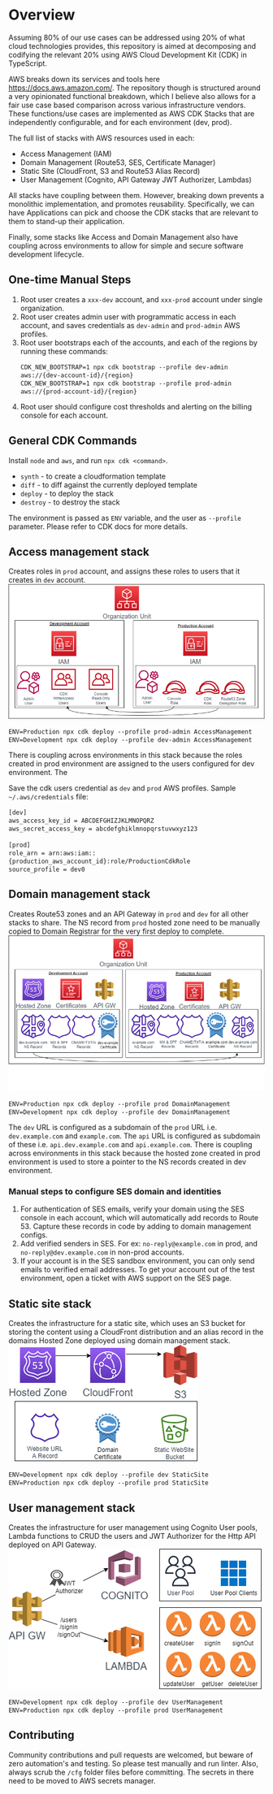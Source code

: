 # Overview
Assuming 80% of our use cases can be addressed using 20% of what cloud technologies provides, this repository is aimed at decomposing and codifying the relevant 20% using AWS Cloud Development Kit (CDK) in TypeScript.

AWS breaks down its services and tools here https://docs.aws.amazon.com/. The repository though is structured around a very opinionated functional breakdown, which I believe also allows for a fair use case based comparison across various infrastructure vendors. These functions/use cases are implemented as AWS CDK Stacks that are independently configurable, and for each environment (dev, prod).

The full list of stacks with AWS resources used in each:
* Access Management (IAM)
* Domain Management (Route53, SES, Certificate Manager)
* Static Site (CloudFront, S3 and Route53 Alias Record)
* User Management (Cognito, API Gateway JWT Authorizer, Lambdas)

All stacks have coupling between them. However, breaking down prevents a monolithic implementation, and promotes reusability. Specifically, we can have Applications can pick and choose the CDK stacks that are relevant to them to stand-up their application.

Finally, some stacks like Access and Domain Management also have coupling across environments to allow for simple and secure software development lifecycle.

## One-time Manual Steps
1. Root user creates a `xxx-dev` account, and `xxx-prod` account under single organization.
2. Root user creates admin user with programmatic access in each account, and saves credentials as `dev-admin` and `prod-admin` AWS profiles.
3. Root user bootstraps each of the accounts, and each of the regions by running these commands:
    ```
    CDK_NEW_BOOTSTRAP=1 npx cdk bootstrap --profile dev-admin aws://{dev-account-id}/{region}
    CDK_NEW_BOOTSTRAP=1 npx cdk bootstrap --profile prod-admin aws://{prod-account-id}/{region}
    ```
4. Root user should configure cost thresholds and alerting on the billing console for each account.

## General CDK Commands
Install `node` and `aws`, and run `npx cdk <command>`. 
* `synth` - to create a cloudformation template
* `diff` - to diff against the currently deployed template 
* `deploy` - to deploy the stack
* `destroy` - to destroy the stack

The environment is passed as `ENV` variable, and the user as `--profile` parameter. Please refer to CDK docs for more details.

## Access management stack
Creates roles in `prod` account, and assigns these roles to users that it creates in `dev` account.
![AccessManagementDesign](./img/AccessManagementDesign.png)

```
ENV=Production npx cdk deploy --profile prod-admin AccessManagement
ENV=Development npx cdk deploy --profile dev-admin AccessManagement
```
There is coupling across environments in this stack because the roles created in prod environment are assigned to the users configured for dev environment. The 

Save the cdk users credential as `dev` and `prod` AWS profiles. Sample  `~/.aws/credentials` file:
```
[dev]
aws_access_key_id = ABCDEFGHIZJKLMNOPQRZ
aws_secret_access_key = abcdefghiklmnopqrstuvwxyz123

[prod]
role_arn = arn:aws:iam::{production_aws_account_id}:role/ProductionCdkRole
source_profile = dev0
```

## Domain management stack
Creates Route53 zones and an API Gateway in `prod` and `dev` for all other stacks to share. The NS record from `prod` hosted zone need to be manually copied to Domain Registrar for the very first deploy to complete.
![DomainManagementDesign](./img/DomainManagementDesign.png)
```
ENV=Production npx cdk deploy --profile prod DomainManagement
ENV=Development npx cdk deploy --profile dev DomainManagement
```
The `dev` URL is configured as a subdomain of the `prod` URL i.e. `dev.example.com` and `example.com`. The `api` URL is configured as subdomain of these i.e. `api.dev.example.com` and `api.example.com`. There is coupling across environments in this stack because the hosted zone created in prod environment is used to store a pointer to the NS records created in dev environment.


### Manual steps to configure SES domain and identities
1. For authentication of SES emails, verify your domain using the SES console in each account, which will automatically add records to Route 53. Capture these records in code by adding to domain management configs.
2. Add verified senders in SES. For ex: `no-reply@example.com` in prod, and `no-reply@dev.example.com` in non-prod accounts.
3. If your account is in the SES sandbox environment, you can only send emails to verified email addresses. To get your account out of the test environment, open a ticket with AWS support on the SES page. 

## Static site stack
Creates the infrastructure for a static site, which uses an S3 bucket for storing the content using a CloudFront distribution and an alias record in the domains Hosted Zone deployed using domain management stack.
![StaticSiteDesign](./img/StaticSiteDesign.png)
```
ENV=Development npx cdk deploy --profile dev StaticSite
ENV=Production npx cdk deploy --profile prod StaticSite
```

## User management stack
Creates the infrastructure for user management using Cognito User pools, Lambda functions to CRUD the users and JWT Authorizer for the Http API deployed on API Gateway.
![UserManagementDesign](./img/UserManagementDesign.png)
```
ENV=Development npx cdk deploy --profile dev UserManagement
ENV=Production npx cdk deploy --profile prod UserManagement
```

## Contributing
Community contributions and pull requests are welcomed, but beware of zero automation's and testing. So please test manually and run linter. Also, always scrub the `/cfg` folder files before committing. The secrets in there need to be moved to AWS secrets manager.
